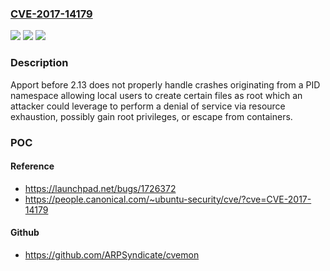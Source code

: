 ### [CVE-2017-14179](https://cve.mitre.org/cgi-bin/cvename.cgi?name=CVE-2017-14179)
![](https://img.shields.io/static/v1?label=Product&message=Apport&color=blue)
![](https://img.shields.io/static/v1?label=Version&message=before%202.13%20&color=brightgreen)
![](https://img.shields.io/static/v1?label=Vulnerability&message=Denial%20of%20service%20via%20resource%20exhaustion%2C%20privilege%20escalation%2C%20and%20escape%20from%20containers&color=brightgreen)

### Description

Apport before 2.13 does not properly handle crashes originating from a PID namespace allowing local users to create certain files as root which an attacker could leverage to perform a denial of service via resource exhaustion, possibly gain root privileges, or escape from containers.

### POC

#### Reference
- https://launchpad.net/bugs/1726372
- https://people.canonical.com/~ubuntu-security/cve/?cve=CVE-2017-14179

#### Github
- https://github.com/ARPSyndicate/cvemon


